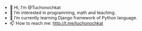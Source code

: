 - 👋 Hi, I’m @Tuchonochkat
- 👀 I’m interested in programming, math and teaching.
- 🌱 I’m currently learning Django framework of Python language.
- 📫 How to reach me: http://t.me/tuchonochkat

<!---
Tuchonochkat/Tuchonochkat is a ✨ special ✨ repository because its `README.md` (this file) appears on your GitHub profile.
You can click the Preview link to take a look at your changes.
--->
